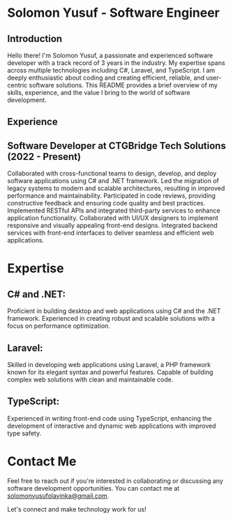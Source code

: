 # **Solomon Yusuf - Software Engineer**

## **Introduction**
Hello there! I'm Solomon Yusuf, a passionate and experienced software developer with a track record of 3 years in the industry. My expertise spans across multiple technologies including C#, Laravel, and TypeScript. I am deeply enthusiastic about coding and creating efficient, reliable, and user-centric software solutions. This README provides a brief overview of my skills, experience, and the value I bring to the world of software development.

## **Experience**
## **Software Developer at CTGBridge Tech Solutions (2022 - Present)**
Collaborated with cross-functional teams to design, develop, and deploy software applications using C# and .NET framework.
Led the migration of legacy systems to modern and scalable architectures, resulting in improved performance and maintainability.
Participated in code reviews, providing constructive feedback and ensuring code quality and best practices.
Implemented RESTful APIs and integrated third-party services to enhance application functionality.
Collaborated with UI/UX designers to implement responsive and visually appealing front-end designs.
Integrated backend services with front-end interfaces to deliver seamless and efficient web applications.

# **Expertise**
## **C# and .NET:** 
Proficient in building desktop and web applications using C# and the .NET framework. Experienced in creating robust and scalable solutions with a focus on performance optimization.

## **Laravel:** 
Skilled in developing web applications using Laravel, a PHP framework known for its elegant syntax and powerful features. Capable of building complex web solutions with clean and maintainable code.

## **TypeScript:**
Experienced in writing front-end code using TypeScript, enhancing the development of interactive and dynamic web applications with improved type safety.

# **Contact Me**
Feel free to reach out if you're interested in collaborating or discussing any software development opportunities. You can contact me at solomonyusufolayinka@gmail.com.

Let's connect and make technology work for us!

